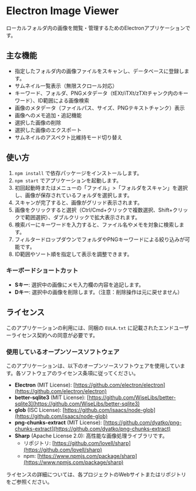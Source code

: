 # Electron Image Viewer

ローカルフォルダ内の画像を閲覧・管理するためのElectronアプリケーションです。

## 主な機能

*   指定したフォルダ内の画像ファイルをスキャンし、データベースに登録します。
*   サムネイル一覧表示（無限スクロール対応）
*   キーワード、フォルダ、PNGメタデータ（tEXt/iTXt/zTXtチャンク内のキーワード）、ID範囲による画像検索
*   画像のメタデータ（ファイルパス、サイズ、PNGテキストチャンク）表示
*   画像へのメモ追加・追記機能
*   選択した画像の削除
*   選択した画像のエクスポート
*   サムネイルのアスペクト比維持モード切り替え

## 使い方

1.  `npm install` で依存パッケージをインストールします。
2.  `npm start` でアプリケーションを起動します。
3.  初回起動時またはメニューの「ファイル」>「フォルダをスキャン」を選択し、画像が保存されているフォルダを選択します。
4.  スキャンが完了すると、画像がグリッド表示されます。
5.  画像をクリックすると選択（Ctrl/Cmd+クリックで複数選択、Shift+クリックで範囲選択）、ダブルクリックで拡大表示されます。
6.  検索バーにキーワードを入力すると、ファイル名やメモを対象に検索します。
7.  フィルタードロップダウンでフォルダやPNGキーワードによる絞り込みが可能です。
8.  ID範囲やソート順を指定して表示を調整できます。

### キーボードショートカット

*   **Sキー**: 選択中の画像にメモ入力欄の内容を追記します。
*   **Dキー**: 選択中の画像を削除します。（注意：削除操作は元に戻せません）

## ライセンス

このアプリケーションの利用には、同梱の `EULA.txt` に記載されたエンドユーザーライセンス契約への同意が必要です。

### 使用しているオープンソースソフトウェア

このアプリケーションは、以下のオープンソースソフトウェアを使用しています。各ソフトウェアのライセンス条項に従ってください。

*   **Electron** (MIT License): [https://github.com/electron/electron](https://github.com/electron/electron)
*   **better-sqlite3** (MIT License): [https://github.com/WiseLibs/better-sqlite3](https://github.com/WiseLibs/better-sqlite3)
*   **glob** (ISC License): [https://github.com/isaacs/node-glob](https://github.com/isaacs/node-glob)
*   **png-chunks-extract** (MIT License): [https://github.com/dyatko/png-chunks-extract](https://github.com/dyatko/png-chunks-extract)
*   **Sharp** (Apache License 2.0): 高性能な画像処理ライブラリです。
    *   リポジトリ: [https://github.com/lovell/sharp](https://github.com/lovell/sharp)
    *   npm: [https://www.npmjs.com/package/sharp](https://www.npmjs.com/package/sharp)

ライセンスの詳細については、各プロジェクトのWebサイトまたはリポジトリをご参照ください。 